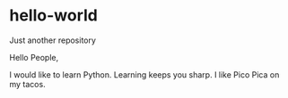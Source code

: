 # hello-world
Just another repository

Hello People,

I would like to learn Python.  Learning keeps you sharp.  I like Pico Pica on my tacos.
